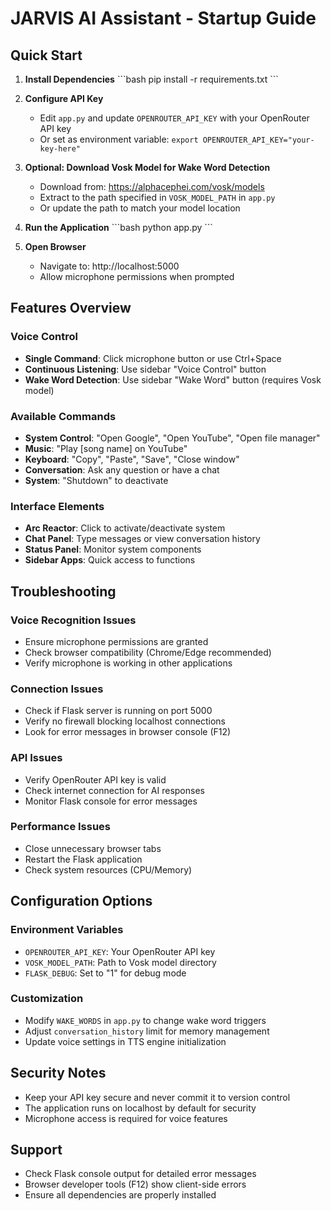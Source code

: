 # JARVIS AI Assistant - Startup Guide

## Quick Start

1. **Install Dependencies**
   \`\`\`bash
   pip install -r requirements.txt
   \`\`\`

2. **Configure API Key**
   - Edit `app.py` and update `OPENROUTER_API_KEY` with your OpenRouter API key
   - Or set as environment variable: `export OPENROUTER_API_KEY="your-key-here"`

3. **Optional: Download Vosk Model for Wake Word Detection**
   - Download from: https://alphacephei.com/vosk/models
   - Extract to the path specified in `VOSK_MODEL_PATH` in `app.py`
   - Or update the path to match your model location

4. **Run the Application**
   \`\`\`bash
   python app.py
   \`\`\`

5. **Open Browser**
   - Navigate to: http://localhost:5000
   - Allow microphone permissions when prompted

## Features Overview

### Voice Control
- **Single Command**: Click microphone button or use Ctrl+Space
- **Continuous Listening**: Use sidebar "Voice Control" button
- **Wake Word Detection**: Use sidebar "Wake Word" button (requires Vosk model)

### Available Commands
- **System Control**: "Open Google", "Open YouTube", "Open file manager"
- **Music**: "Play [song name] on YouTube"
- **Keyboard**: "Copy", "Paste", "Save", "Close window"
- **Conversation**: Ask any question or have a chat
- **System**: "Shutdown" to deactivate

### Interface Elements
- **Arc Reactor**: Click to activate/deactivate system
- **Chat Panel**: Type messages or view conversation history
- **Status Panel**: Monitor system components
- **Sidebar Apps**: Quick access to functions

## Troubleshooting

### Voice Recognition Issues
- Ensure microphone permissions are granted
- Check browser compatibility (Chrome/Edge recommended)
- Verify microphone is working in other applications

### Connection Issues
- Check if Flask server is running on port 5000
- Verify no firewall blocking localhost connections
- Look for error messages in browser console (F12)

### API Issues
- Verify OpenRouter API key is valid
- Check internet connection for AI responses
- Monitor Flask console for error messages

### Performance Issues
- Close unnecessary browser tabs
- Restart the Flask application
- Check system resources (CPU/Memory)

## Configuration Options

### Environment Variables
- `OPENROUTER_API_KEY`: Your OpenRouter API key
- `VOSK_MODEL_PATH`: Path to Vosk model directory
- `FLASK_DEBUG`: Set to "1" for debug mode

### Customization
- Modify `WAKE_WORDS` in `app.py` to change wake word triggers
- Adjust `conversation_history` limit for memory management
- Update voice settings in TTS engine initialization

## Security Notes
- Keep your API key secure and never commit it to version control
- The application runs on localhost by default for security
- Microphone access is required for voice features

## Support
- Check Flask console output for detailed error messages
- Browser developer tools (F12) show client-side errors
- Ensure all dependencies are properly installed

